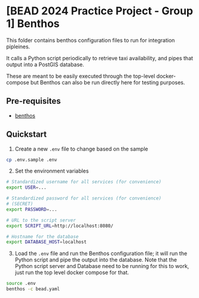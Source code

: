 # [BEAD 2024 Practice Project - Group 1] Benthos

This folder contains benthos configuration files to run for integration pipleines.

It calls a Python script periodically to retrieve taxi availability, and pipes that output into a PostGIS database.

These are meant to be easily executed through the top-level docker-compose but Benthos can also be run directly here for testing purposes.

## Pre-requisites

-   [benthos](https://www.benthos.dev/)

## Quickstart

1. Create a new `.env` file to change based on the sample

```bash
cp .env.sample .env
```

2. Set the environment variables

```bash
# Standardized username for all services (for convenience)
export USER=...

# Standardized password for all services (for convenience)
# (SECRET)
export PASSWORD=...

# URL to the script server
export SCRIPT_URL=http://localhost:8080/

# Hostname for the database
export DATABASE_HOST=localhost

```

3. Load the `.env` file and run the Benthos configuration file; it will run the Python script and pipe the
   output into the database. Note that the Python script server and Database need to be running for this to work, just
   run the top level docker compose for that.

```bash
source .env
benthos -c bead.yaml
```
